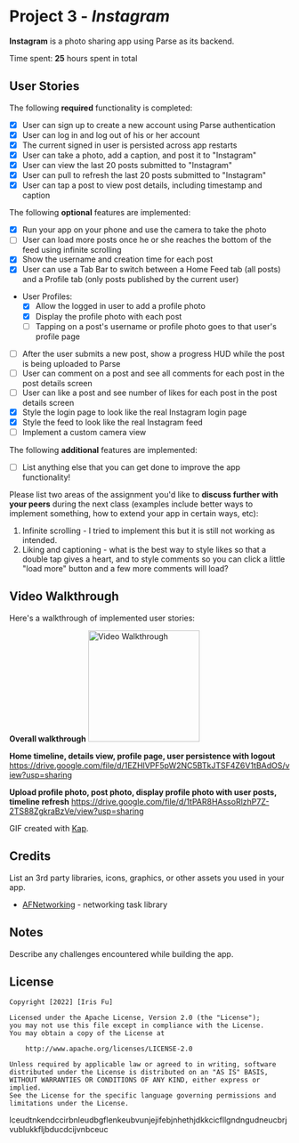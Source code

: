 # Project 3 - *Instagram*

**Instagram** is a photo sharing app using Parse as its backend.

Time spent: **25** hours spent in total

## User Stories

The following **required** functionality is completed:

- [x] User can sign up to create a new account using Parse authentication
- [x] User can log in and log out of his or her account
- [x] The current signed in user is persisted across app restarts
- [x] User can take a photo, add a caption, and post it to "Instagram"
- [x] User can view the last 20 posts submitted to "Instagram"
- [x] User can pull to refresh the last 20 posts submitted to "Instagram"
- [x] User can tap a post to view post details, including timestamp and caption

The following **optional** features are implemented:

- [x] Run your app on your phone and use the camera to take the photo
- [ ] User can load more posts once he or she reaches the bottom of the feed using infinite scrolling
- [x] Show the username and creation time for each post
- [x] User can use a Tab Bar to switch between a Home Feed tab (all posts) and a Profile tab (only posts published by the current user)
- User Profiles:
  - [x] Allow the logged in user to add a profile photo
  - [x] Display the profile photo with each post
  - [ ] Tapping on a post's username or profile photo goes to that user's profile page
- [ ] After the user submits a new post, show a progress HUD while the post is being uploaded to Parse
- [ ] User can comment on a post and see all comments for each post in the post details screen
- [ ] User can like a post and see number of likes for each post in the post details screen
- [x] Style the login page to look like the real Instagram login page
- [x] Style the feed to look like the real Instagram feed
- [ ] Implement a custom camera view

The following **additional** features are implemented:

- [ ] List anything else that you can get done to improve the app functionality!

Please list two areas of the assignment you'd like to **discuss further with your peers** during the next class (examples include better ways to implement something, how to extend your app in certain ways, etc):

1. Infinite scrolling - I tried to implement this but it is still not working as intended.
2. Liking and captioning - what is the best way to style likes so that a double tap gives a heart, and to style comments so you can click a little "load more" button and a few more comments will load? 

## Video Walkthrough

Here's a walkthrough of implemented user stories:

**Overall walkthrough**
<img src='https://github.com/iristfu/Instagram/blob/user-profile/Instagram/full-demo.MOV' title='Video Walkthrough' width='200' alt='Video Walkthrough' />

**Home timeline, details view, profile page, user persistence with logout**
https://drive.google.com/file/d/1EZHlVPF5pW2NC5BTkJTSF4Z6V1tBAdOS/view?usp=sharing

**Upload profile photo, post photo, display profile photo with user posts, timeline refresh**
https://drive.google.com/file/d/1tPAR8HAssoRlzhP7Z-2TS88ZgkraBzVe/view?usp=sharing


GIF created with [Kap](https://getkap.co/).

## Credits

List an 3rd party libraries, icons, graphics, or other assets you used in your app.

- [AFNetworking](https://github.com/AFNetworking/AFNetworking) - networking task library

## Notes

Describe any challenges encountered while building the app.

## License

    Copyright [2022] [Iris Fu]

    Licensed under the Apache License, Version 2.0 (the "License");
    you may not use this file except in compliance with the License.
    You may obtain a copy of the License at

        http://www.apache.org/licenses/LICENSE-2.0

    Unless required by applicable law or agreed to in writing, software
    distributed under the License is distributed on an "AS IS" BASIS,
    WITHOUT WARRANTIES OR CONDITIONS OF ANY KIND, either express or implied.
    See the License for the specific language governing permissions and
    limitations under the License.
lceudtnkendccirbnleudbgflenkeubvunjejifebjnhethjdkkcicfllgndngudneucbrjvublukkfljbducdcijvnbceuc
